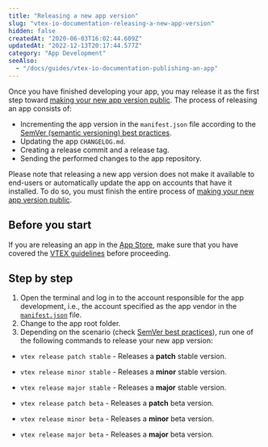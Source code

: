 ```yaml
---
title: "Releasing a new app version"
slug: "vtex-io-documentation-releasing-a-new-app-version"
hidden: false
createdAt: "2020-06-03T16:02:44.609Z"
updatedAt: "2022-12-13T20:17:44.577Z"
category: "App Development"
seeAlso:
  - "/docs/guides/vtex-io-documentation-publishing-an-app"
---
```


Once you have finished developing your app, you may release it as the first step toward [making your new app version public](https://developers.vtex.com/docs/guides/vtex-io-documentation-making-your-new-app-version-publicly-available). The process of releasing an app consists of:

- Incrementing the app version in the `manifest.json` file according to the [SemVer (semantic versioning) best practices](https://semver.org/).
- Updating the app `CHANGELOG.md`.
- Creating a release commit and a release tag.
- Sending the performed changes to the app repository.

Please note that releasing a new app version does not make it available to end-users or automatically update the app on accounts that have it installed. To do so, you must finish the entire process of [making your new app version public](https://developers.vtex.com/docs/guides/vtex-io-documentation-making-your-new-app-version-publicly-available).

## Before you start

If you are releasing an app in the [App Store](https://apps.vtex.com/), make sure that you have covered the [VTEX guidelines](https://developers.vtex.com/docs/guides/vtex-io-documentation-homologation-requirements-for-vtex-app-store) before proceeding.

## Step by step

1. Open the terminal and log in to the account responsible for the app development, i.e., the account specified as the app vendor in the [`manifest.json`](https://developers.vtex.com/docs/guides/vtex-io-documentation-manifest) file.
2. Change to the app root folder.
3. Depending on the scenario (check [SemVer best practices](https://semver.org/)), run one of the following commands to release your new app version:

- `vtex release patch stable` - Releases a **patch** stable version.
- `vtex release minor stable` - Releases a **minor** stable version.
- `vtex release major stable` - Releases a **major** stable version.

- `vtex release patch beta` - Releases a **patch** beta version.
- `vtex release minor beta` - Releases a **minor** beta version.
- `vtex release major beta` - Releases a **major** beta version.
